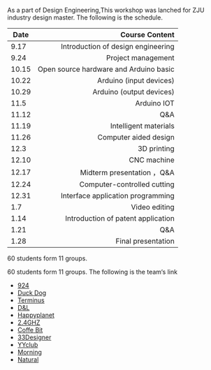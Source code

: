 As a part of Design Engineering,This workshop was lanched for ZJU industry design master.
The following is the schedule.

| Date        | Course Content           | 
| ------------- | -----:|	
| 9.17      | Introduction of design engineering | 
| 9.24      | Project management      |  
| 10.15 | Open source hardware and Arduino basic  |  
| 10.22      | Arduino (input devices)     |  
| 10.29 | Arduino (output devices)      |  
| 11.5     | Arduino IOT     |  
| 11.12 | Q&A      |  
|11.19     |Intelligent materials     |  
| 11.26 | Computer aided design      |  
| 12.3     | 3D printing      |  
| 12.10 | CNC machine      |   
| 12.17     | Midterm presentation ，Q&A     |  
| 12.24 | Computer-controlled cutting      |  
| 12.31      | Interface application programming  |  
| 1.7 | Video editing      |  
| 1.14      | Introduction of patent application |  
| 1.21 | Q&A     |  
| 1.28 | Final presentation    |  

60 students form 11 groups.


60 students form 11 groups. The following is the team‘s link
* [924](http://team-924.gitlab.io/zjucst924/)
* [Duck Dog](https://1909097669.wixsite.com/duck-dog)
* [Terminus](http://www.0xing.cn/home/blog/)
* [D&L](http://dlight.designist.cn)
* [Happyplanet](https://happyplanet196.wixsite.com/happyplanet)
* [2.4GHZ](http://49.235.203.145)
* [Coffe Bit](https://manatee257.github.io)
* [33Designer](https://yyniao.github.io)
* [YYclub](http://yyclub.designist.cn)
* [Morning](https://1348328828.wixsite.com/mysite-2)
* [Natural](http://natural.designist.cn)



